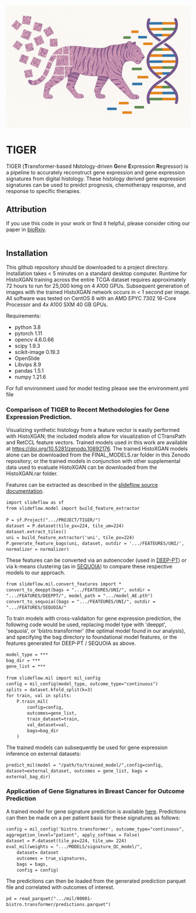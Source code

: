 <img src='https://github.com/fmhoward/TIGER/blob/main/TIGER.png?raw=true'>

# TIGER
TIGER (<b>T</b>ransformer-based h<b>I</b>stology-driven <b>G</b>ene <b>E</b>xpression <b>R</b>egressor) is a pipeline to accurately reconstruct gene expression and gene expression signatures from digital histology. These histology derived gene expression signatures can be used to preidct prognosis, chemotherapy response, and response to specific therapies.


## Attribution
If you use this code in your work or find it helpful, please consider citing our paper in <a href=''>bioRxiv</a>.
```
```

## Installation
This github repository should be downloaded to a project directory. Installation takes < 5 minutes on a standard desktop computer. Runtime for HistoXGAN training across the entire TCGA dataset requires approximately 72 hours to run for 25,000 kimg on 4 A100 GPUs. Subsequent generation of images with the trained HistoXGAN network occurs in < 1 second per image. All software was tested on CentOS 8 with an AMD EPYC 7302 16-Core Processor and 4x A100 SXM 40 GB GPUs.

Requirements:
* python 3.8
* pytorch 1.11
* opencv 4.6.0.66
* scipy 1.9.3
* scikit-image 0.19.3
* OpenSlide
* Libvips 8.9
* pandas 1.5.1
* numpy 1.21.6

For full environment used for model testing please see the environment.yml file

### Comparison of TIGER to Recent Methodologies for Gene Expression Prediction. 
Visualizing synthetic histology from a feature vector is easily performed with HistoXGAN; the included models allow for visualization of CTransPath and RetCCL feature vectors.
Trained models used in this work are available at https://doi.org/10.5281/zenodo.10892176. The trained HistoXGAN models alone can be downloaded from the FINAL_MODELS.rar folder in this Zenodo repository; or the trained models in conjunction with other supplemental data used to evaluate HistoXGAN can be downloaded from the HistoXGAN.rar folder.


Features can be extracted as described in the <a href = 'https://slideflow.dev/'>slideflow source documentation</a>.
```
import slideflow as sf
from slideflow.model import build_feature_extractor

P = sf.Project(".../PROJECT/TIGER/")
dataset = P.dataset(tile_px=224, tile_um=224)
dataset.extract_tiles()
uni = build_feature_extractor('uni', tile_px=224)
P.generate_feature_bags(uni, dataset, outdir = '.../FEATEURES/UNI/', normalizer = normalizer)
```

These features can be converted via an autoencoder (used in <a href='https://github.com/PangeaResearch/enlight-deeppt-data/tree/main'>DEEP-PT</a>) or via k-means clustering (as in <a href='https://github.com/gevaertlab/sequoia-pub'>SEQUOIA</a>) to compare these respective models to our approach.
```
from slideflow.mil.convert_features import *
convert_to_deeppt(bags = ".../FEATEURES/UNI/", outdir = ".../FEATURES/DEEPPT/", model_path = ".../model_AE.pth")
convert_to_sequoia((bags = ".../FEATEURES/UNI/", outdir = ".../FEATURES/SEQUOIA/"
```

To train models with cross-validaiton for gene expression prediction, the following code would be used, replacing model type with 'deeppt', 'sequoia', or 'bistro.transformer' (the optimal model found in our analysis), and specifying the bag directory to foundational model features, or the features generated for DEEP-PT / SEQUOIA as above.
```
model_type = ***
bag_dir = ***
gene_list = ***

from slideflow.mil import mil_config
config = mil_config(model_type, outcome_type="continuous")
splits = dataset.kfold_split(k=3)
for train, val in splits:
	P.train_mil(
		config=config,
		outcomes=gene_list,
		train_dataset=train,
		val_dataset=val,
		bags=bag_dir
	)
```

The trained models can subsequently be used for gene expression inference on external datasets:

```
predict_mil(model = "/path/to/trained_model/",config=config, dataset=external_dataset, outcomes = gene_list, bags = external_bag_dir) 
```



### Application of Gene Signatures in Breast Cancer for Outcome Prediction
A trained model for gene signature prediction is available <a href='github.com/fmhoward/TIGER/tree/main/signature_QC_model'>here</a>. Predictions can then be made on a per patient basis for these signatures as follows:

```
config = mil_config('bistro.transformer', outcome_type="continuous", aggregation_level="patient", apply_softmax = False)
dataset = P.dataset(tile_px=224, tile_um= 224)
eval_mil(weights = ".../MODELS/signature_QC_model/",
	dataset= dataset
	outcomes = true_signatures,
	bags = bags,
	config = config)
```

The predictions can then be loaded from the generated prediction parquet file and correlated with outcomes of interest.

```
pd = read_parquet(".../mil/00001-bistro.transformer/predictions.parquet")
```
